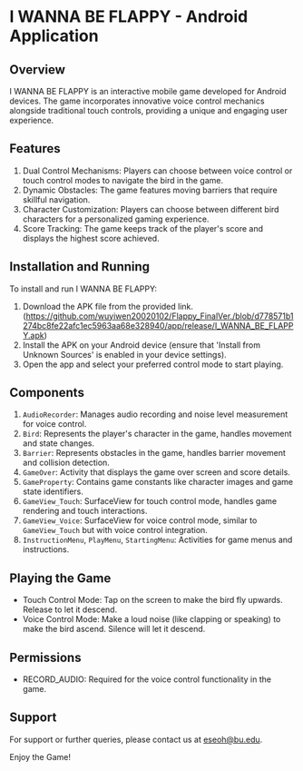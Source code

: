 
I WANNA BE FLAPPY - Android Application
========================================

Overview
--------
I WANNA BE FLAPPY is an interactive mobile game developed for Android devices. The game incorporates innovative voice control mechanics alongside traditional touch controls, providing a unique and engaging user experience.

Features
--------
1. Dual Control Mechanisms: Players can choose between voice control or touch control modes to navigate the bird in the game.
2. Dynamic Obstacles: The game features moving barriers that require skillful navigation.
3. Character Customization: Players can choose between different bird characters for a personalized gaming experience.
4. Score Tracking: The game keeps track of the player's score and displays the highest score achieved.

Installation and Running
------------------------
To install and run I WANNA BE FLAPPY:
1. Download the APK file from the provided link. (https://github.com/wuyiwen20020102/Flappy_FinalVer./blob/d778571b1274bc8fe22afc1ec5963aa68e328940/app/release/I_WANNA_BE_FLAPPY.apk)
2. Install the APK on your Android device (ensure that 'Install from Unknown Sources' is enabled in your device settings).
3. Open the app and select your preferred control mode to start playing.

Components
----------
1. `AudioRecorder`: Manages audio recording and noise level measurement for voice control.
2. `Bird`: Represents the player's character in the game, handles movement and state changes.
3. `Barrier`: Represents obstacles in the game, handles barrier movement and collision detection.
4. `GameOver`: Activity that displays the game over screen and score details.
5. `GameProperty`: Contains game constants like character images and game state identifiers.
6. `GameView_Touch`: SurfaceView for touch control mode, handles game rendering and touch interactions.
7. `GameView_Voice`: SurfaceView for voice control mode, similar to `GameView_Touch` but with voice control integration.
8. `InstructionMenu`, `PlayMenu`, `StartingMenu`: Activities for game menus and instructions.

Playing the Game
----------------
- Touch Control Mode: Tap on the screen to make the bird fly upwards. Release to let it descend.
- Voice Control Mode: Make a loud noise (like clapping or speaking) to make the bird ascend. Silence will let it descend.

Permissions
-----------
- RECORD_AUDIO: Required for the voice control functionality in the game.

Support
-------
For support or further queries, please contact us at eseoh@bu.edu.

Enjoy the Game!

